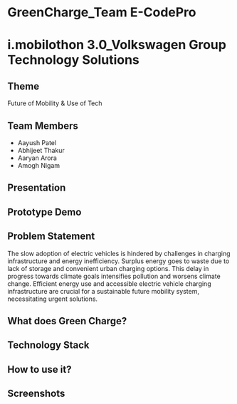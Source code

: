 # GreenCharge_Team E-CodePro
# i.mobilothon 3.0_Volkswagen Group Technology Solutions

## Theme
Future of Mobility & Use of Tech

## Team Members
- Aayush Patel
- Abhijeet Thakur
- Aaryan Arora
- Amogh Nigam
  
## Presentation

## Prototype Demo 



## Problem Statement
The slow adoption of electric vehicles is hindered by challenges in charging infrastructure and energy inefficiency. Surplus energy goes to waste due to lack of storage and convenient urban charging options. This delay in progress towards climate goals intensifies pollution and worsens climate change. Efficient energy use and accessible electric vehicle charging infrastructure are crucial for a sustainable future mobility system, necessitating urgent solutions.


## What does Green Charge?




## Technology Stack


## How to use it?


## Screenshots


